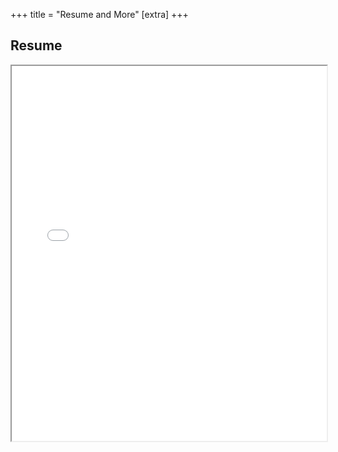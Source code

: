 +++
title = "Resume and More"
[extra] 
+++

## Resume

<iframe src="/Docs/Lucca Correia Resume.pdf" width="100%" height="600px"></iframe>

